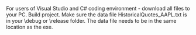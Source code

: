 For users of Visual Studio and C# coding environment - download all files to your PC. Build project. Make sure the data file HistoricalQuotes_AAPL.txt is in your \debug or \release folder. The data file needs to be in the same location as the exe.
